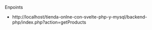 
Enpoints

- http://localhost/tienda-onlne-con-svelte-php-y-mysql/backend-php/index.php?action=getProducts